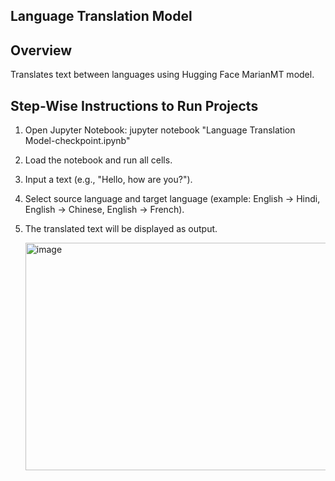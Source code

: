 ## Language Translation Model

## Overview
Translates text between languages using Hugging Face MarianMT model.

## Step-Wise Instructions to Run Projects
1. Open Jupyter Notebook:
   jupyter notebook "Language Translation Model-checkpoint.ipynb"
2. Load the notebook and run all cells.
3. Input a text (e.g., "Hello, how are you?").
4. Select source language and target language (example: English → Hindi, English → Chinese, English → French).
5. The translated text will be displayed as output.

   <img width="898" height="364" alt="image" src="https://github.com/user-attachments/assets/280e537d-92db-466d-9f13-1380a2ea8220" />


